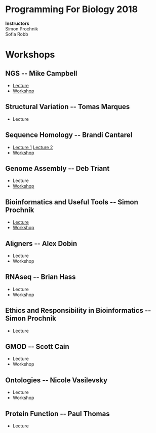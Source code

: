 # Programming For Biology 2018

__Instructors__  
Simon Prochnik  
Sofia Robb     

# Workshops

## NGS -- Mike Campbell
  - [Lecture](https://github.com/mscampbell/pfb2018/blob/master/slides/Mike_pfb_talk.pdf) 
  - [Workshop](https://github.com/prog4biol/pfb2018/tree/master/workshops/NGS)
## Structural Variation -- Tomas Marques
  - Lecture
## Sequence Homology -- Brandi Cantarel
  - [Lecture 1](https://bcantarel.github.io/cshl_programming_biology2018/HomologyAlignments.pdf) [Lecture 2](https://bcantarel.github.io/cshl_programming_biology2018/PSIBlastHmmer.pdf)
  - [Workshop](https://github.com/prog4biol/pfb2018/blob/master/workshops/Seqeunce_homology/README.md)
## Genome Assembly -- Deb Triant
  - Lecture
  - [Workshop](https://github.com/prog4biol/pfb2018/blob/master/workshops/GenomeAssembly/genomeassembly_problemset.md)
## Bioinformatics and Useful Tools -- Simon Prochnik
  - [Lecture](https://github.com/prog4biol/pfb2018/blob/master/lectures/bioinfPipesLectureSimon.md)
  - [Workshop](https://github.com/prog4biol/pfb2018/blob/master/problemsets/pipelines_problemset.md)
## Aligners -- Alex Dobin
  - Lecture
  - Workshop
## RNAseq -- Brian Hass
  - Lecture
  - Workshop
## Ethics and Responsibility in Bioinformatics -- Simon Prochnik
  - Lecture
## GMOD -- Scott Cain
  - Lecture
  - Workshop
## Ontologies -- Nicole Vasilevsky
  - Lecture
  - Workshop
## Protein Function -- Paul Thomas
  - Lecture
